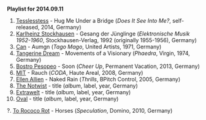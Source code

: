 **Playlist for 2014.09.11**

1. [Tesslesstess](http://musicbrainz.org/artist/b3a7c641-279b-442f-a70a-eec1d65a7382) - Hug Me Under a Bridge (_Does It See Into Me?_, self-released, 2014, Germany)
2. [Karlheinz Stockhausen](http://musicbrainz.org/artist/fd09d776-ddfd-4558-afe7-814420d704ed) - Gesang der Jünglinge (_Elektronische Musik 1952-1960_, Stockhausen-Verlag, 1992 (originally 1955-1956), Germany)
3. [Can](http://musicbrainz.org/artist/13501c7d-d181-45ba-af52-5f101d8516a0) - Aumgn (_Tago Mago_, United Artists, 1971, Germany)
4. [Tangerine Dream](http://musicbrainz.org/artist/23d8426c-18c7-46e6-a51d-7395bd43c641) - Movements of a Visionary (_Phaedra_, Virgin, 1974, Germany)
5. [Bostro Pesopeo](http://musicbrainz.org/artist/a7f28c1c-8df6-45ab-912d-024e596805c2) - Soon (_Cheer Up_, Permanent Vacation, 2013, Germany)
6. [MIT](http://musicbrainz.org/artist/103fa42d-b4fa-43dd-9c83-d13cf5c0f93b) - Rauch (_CODA_, Haute Areal, 2008, Germany)
7. [Ellen Allien](http://musicbrainz.org/artist/2ff63f00-0954-4b14-9007-e19b822fc8b2) - Naked Rain (_Thrills_, BPitch Control, 2005, Germany)
8. [The Notwist](http://musicbrainz.org/artist/f180cec2-9421-4417-a841-c7372090d13d) - title (_album_, label, year, Germany)
9. [Extrawelt](http://musicbrainz.org/artist/1ef2bd54-9610-40ba-87dd-c195828411a9) - title (_album_, label, year, Germany)
10. [Oval](http://musicbrainz.org/artist/2fa478b1-dee0-428c-8e18-8b0b6608b2dd) - title (_album_, label, year, Germany)

?. [To Rococo Rot](http://musicbrainz.org/artist/3e7321b9-095c-4689-a086-eb75fa750157) - Horses (_Speculation_, Domino, 2010, Germany)